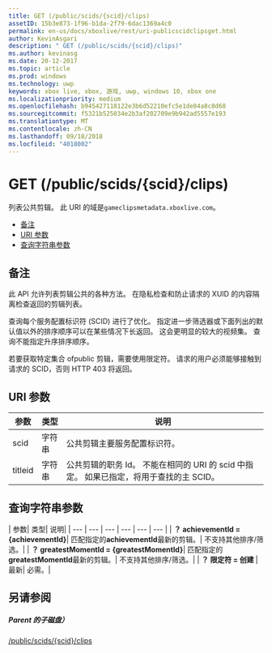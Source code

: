 ```yaml
---
title: GET (/public/scids/{scid}/clips)
assetID: 15b3e873-1f96-b1da-2f79-6dac1369a4c0
permalink: en-us/docs/xboxlive/rest/uri-publicscidclipsget.html
author: KevinAsgari
description: " GET (/public/scids/{scid}/clips)"
ms.author: kevinasg
ms.date: 20-12-2017
ms.topic: article
ms.prod: windows
ms.technology: uwp
keywords: xbox live, xbox, 游戏, uwp, windows 10, xbox one
ms.localizationpriority: medium
ms.openlocfilehash: b945427118122e3b6d52210efc5e1de84a8c8d68
ms.sourcegitcommit: f5321b525034e2b3af202709e9b942ad5557e193
ms.translationtype: MT
ms.contentlocale: zh-CN
ms.lasthandoff: 09/18/2018
ms.locfileid: "4018002"
---
```

# <a name="get-publicscidsscidclips"></a>GET (/public/scids/{scid}/clips)
列表公共剪辑。 此 URI 的域是`gameclipsmetadata.xboxlive.com`。
 
  * [备注](#ID4EV)
  * [URI 参数](#ID4ECB)
  * [查询字符串参数](#ID4ENB)
 
<a id="ID4EV"></a>

 
## <a name="remarks"></a>备注
 
此 API 允许列表剪辑公共的各种方法。 在隐私检查和防止请求的 XUID 的内容隔离检查返回的剪辑列表。
 
查询每个服务配置标识符 (SCID) 进行了优化。 指定进一步筛选器或下面列出的默认值以外的排序顺序可以在某些情况下长返回。 这会更明显的较大的视频集。 查询不能指定升序排序顺序。
 
若要获取特定集合 ofpublic 剪辑，需要使用限定符。 请求的用户必须能够接触到请求的 SCID，否则 HTTP 403 将返回。
  
<a id="ID4ECB"></a>

 
## <a name="uri-parameters"></a>URI 参数
 
| 参数| 类型| 说明| 
| --- | --- | --- | 
| scid| 字符串| 公共剪辑主要服务配置标识符。| 
| titleid| 字符串| 公共剪辑的职务 Id。 不能在相同的 URI 的 scid 中指定。 如果已指定，将用于查找的主 SCID。| 
  
<a id="ID4ENB"></a>

 
## <a name="query-string-parameters"></a>查询字符串参数
 
| 参数| 类型| 说明| 
| --- | --- | --- | --- | --- | --- | 
| <b>？ achievementId = {achievementId}</b>| 匹配指定的<b>achievementId</b>最新的剪辑。| 不支持其他排序/筛选。| 
| <b>？ greatestMomentId = {greatestMomentId}</b>| 匹配指定的<b>greatestMomentId</b>最新的剪辑。| 不支持其他排序/筛选。| 
| <b>？ 限定符 = 创建 </b>| 最新| 必需。| 
  
<a id="ID4EDD"></a>

 
## <a name="see-also"></a>另请参阅
 
<a id="ID4EFD"></a>

 
##### <a name="parent"></a>Parent 的子磁盘） 

[/public/scids/{scid}/clips](uri-publicscidclips.md)

   